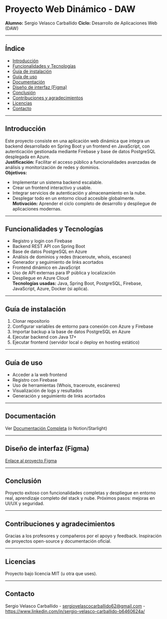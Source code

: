 # Proyecto Web Dinámico - DAW  
**Alumno:** Sergio Velasco Carballido 
**Ciclo:** Desarrollo de Aplicaciones Web (DAW)

---

## Índice
- [Introducción](#introducción)
- [Funcionalidades y Tecnologías](#funcionalidades-y-tecnologías)
- [Guía de instalación](#guía-de-instalación)
- [Guía de uso](#guía-de-uso)
- [Documentación](#documentación)
- [Diseño de interfaz (Figma)](#diseño-de-interfaz-figma)
- [Conclusión](#conclusión)
- [Contribuciones y agradecimientos](#contribuciones-y-agradecimientos)
- [Licencias](#licencias)
- [Contacto](#contacto)

---

## Introducción
Este proyecto consiste en una aplicación web dinámica que integra un backend desarrollado en Spring Boot y un frontend en JavaScript, con autenticación gestionada mediante Firebase y base de datos PostgreSQL desplegada en Azure.  
**Justificación:** Facilitar el acceso público a funcionalidades avanzadas de análisis y monitorización de redes y dominios.  
**Objetivos:**  
- Implementar un sistema backend escalable.  
- Crear un frontend interactivo y usable.  
- Integrar servicios de autenticación y almacenamiento en la nube.  
- Desplegar todo en un entorno cloud accesible globalmente.  
**Motivación:** Aprender el ciclo completo de desarrollo y despliegue de aplicaciones modernas.

---

## Funcionalidades y Tecnologías
- Registro y login con Firebase  
- Backend REST API con Spring Boot  
- Base de datos PostgreSQL en Azure  
- Análisis de dominios y redes (traceroute, whois, escaneo)  
- Generador y seguimiento de links acortados  
- Frontend dinámico en JavaScript  
- Uso de API externas para IP pública y localización  
- Despliegue en Azure Cloud  
**Tecnologías usadas:** Java, Spring Boot, PostgreSQL, Firebase, JavaScript, Azure, Docker (si aplica).

---

## Guía de instalación
1. Clonar repositorio  
2. Configurar variables de entorno para conexión con Azure y Firebase  
3. Importar backup a la base de datos PostgreSQL en Azure  
4. Ejecutar backend con Java 17+  
5. Ejecutar frontend (servidor local o deploy en hosting estático)  

---

## Guía de uso
- Acceder a la web frontend  
- Registro con Firebase  
- Uso de herramientas (Whois, traceroute, escáneres)  
- Visualización de logs y resultados  
- Generación y seguimiento de links acortados  

---

## Documentación  
Ver [Documentación Completa](enlace-a-tu-documentacion.md) (o Notion/Starlight)

---

## Diseño de interfaz (Figma)  
[Enlace al proyecto Figma](https://www.figma.com/design/pQ71cGB2ozUoj8Ac0khlbX/Untitled?node-id=1-2&t=PKNIvD1cNlWlzPOo-1)

---

## Conclusión  
Proyecto exitoso con funcionalidades completas y despliegue en entorno real, aprendizaje completo del stack y nube. Próximos pasos: mejoras en UI/UX y seguridad.

---

## Contribuciones y agradecimientos  
Gracias a los profesores y compañeros por el apoyo y feedback. Inspiración de proyectos open-source y documentación oficial.

---

## Licencias  
Proyecto bajo licencia MIT (u otra que uses).

---

## Contacto  
Sergio Velasco Carballido - sergiovelascocarballido62@gmail.com - https://www.linkedin.com/in/sergio-velasco-carballido-b6460624a/   
